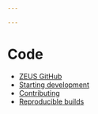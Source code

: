 ```yaml
---

---
```


# Code

- [ZEUS GitHub](https://github.com/ZeusLN/zeus/)
- [Starting development](https://github.com/ZeusLN/zeus#starting-development)
- [Contributing](https://github.com/ZeusLN/zeus/#contributing)
- [Reproducible builds](https://github.com/ZeusLN/zeus#reproducible-builds)
